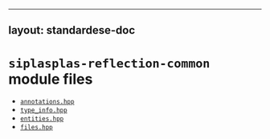 
---
layout: standardese-doc
---


# `siplasplas-reflection-common` module files


 - [`annotations.hpp`]({{site.url}}/doc/standardese/master/siplasplas-reflection-common/annotations.html)
 - [`type_info.hpp`]({{site.url}}/doc/standardese/master/siplasplas-reflection-common/type_info.html)
 - [`entities.hpp`]({{site.url}}/doc/standardese/master/siplasplas-reflection-common/entities.html)
 - [`files.hpp`]({{site.url}}/doc/standardese/master/siplasplas-reflection-common/files.html)